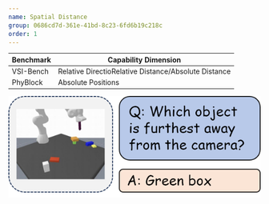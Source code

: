 ```yaml
---
name: Spatial Distance
group: 0686cd7d-361e-41bd-8c23-6fd6b19c218c
order: 1
---
```


| **Benchmark** | **Capability Dimension**                             |
|---------------|------------------------------------------------------|
| VSI-Bench     | Relative DirectioRelative Distance/Absolute Distance |
| PhyBlock      | Absolute Positions                                   |

![alt text](spatialDistance.png)
